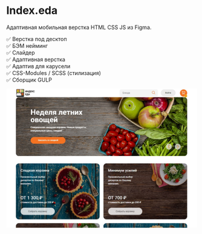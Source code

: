 # Index.eda  

Адаптивная мобильная верстка HTML CSS JS из Figma.  

✅ Верстка под десктоп  
✅ БЭМ нейминг  
✅ Слайдер  
✅ Адаптивная верстка  
✅ Адаптив для карусели  
✅ CSS-Modules / SCSS (стилизация)  
✅ Сборщик GULP  

[![GoTrip](https://github.com/8807010/index.eda/blob/master/Index.eda.jpg)](https://8807010.github.io/index.eda/)
